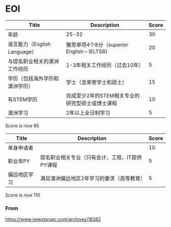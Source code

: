 # EOI
|Title|Description|Score|
|---|---|---|
|年龄|25-32|30|
|语言能力（English Language）|雅思单项4个8分（superior English – IELTS8)|20|
|与提名职业相关的澳洲工作经历|1-3年相关工作经历（过去10年）|5|
|学历（包括海外学历和澳洲学历）|学士（含荣誉学士和硕士）|15|
|有STEM学历|完成至少2年的STEM相关专业的研究型硕士或博士课程|10|
|澳洲学习|2年以上全日制学习|5|

Score is now 85

|Title|Description|Score|
|---|---|---|
|单身申请者||10|
|职业年PY|提名职业相关专业（只有会计，工程，IT提供PY课程|5|
|偏远地区学习|满足澳洲偏远地区2年学习的要求（高等教育）|5|

Score is now 110

### From 
https://www.newstarsec.com/archives/18382
